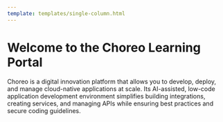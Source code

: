 ```yaml
---
template: templates/single-column.html
---
```

# Welcome to the Choreo Learning Portal

Choreo is a digital innovation platform that allows you to develop, deploy, and manage cloud-native applications at scale. Its AI-assisted, low-code application development environment simplifies building integrations, creating services, and managing APIs while ensuring best practices and secure coding guidelines.
